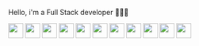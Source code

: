 Hello, i'm a Full Stack developer 👩🏻‍💻

<div display="flex">
<img src="https://upload.wikimedia.org/wikipedia/commons/6/6a/JavaScript-logo.png" height="30" />
<img src="https://upload.wikimedia.org/wikipedia/commons/6/61/HTML5_logo_and_wordmark.svg" height="30" />
<img src="https://upload.wikimedia.org/wikipedia/commons/d/d5/CSS3_logo_and_wordmark.svg" height="30" />
<img src="https://upload.wikimedia.org/wikipedia/commons/9/96/Sass_Logo_Color.svg" height="30" />
<img src="https://upload.wikimedia.org/wikipedia/commons/b/b2/Bootstrap_logo.svg" height="30" />
<img src="https://upload.wikimedia.org/wikipedia/commons/9/95/Tailwind_CSS_logo.svg" height="30" />
<img src="https://upload.wikimedia.org/wikipedia/commons/a/a7/React-icon.svg" height="30" />
<img src="https://upload.wikimedia.org/wikipedia/commons/2/27/PHP-logo.svg" height="30" />
<img src="https://upload.wikimedia.org/wikipedia/commons/6/60/Symfony2.svg" height="30" />
<img src="https://upload.wikimedia.org/wikipedia/fr/6/62/MySQL.svg" height="30" />
<img src="https://upload.wikimedia.org/wikipedia/commons/e/e0/Git-logo.svg" height="30" />
</div>







